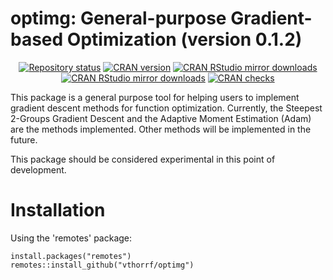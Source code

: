 optimg: General-purpose Gradient-based Optimization (version 0.1.2)
=============
<p align="center">
    <a href="https://www.repostatus.org/#active"><img src="https://www.repostatus.org/badges/latest/active.svg" alt="Repository status"/></a>
    <a href="https://www.r-pkg.org/pkg/optimg"><img src="https://www.r-pkg.org/badges/version/optimg" alt="CRAN version"/></a>
    <a href="https://www.r-pkg.org/pkg/optimg"><img src="https://cranlogs.r-pkg.org/badges/optimg" alt="CRAN RStudio mirror downloads"/></a>
    <a href="https://www.r-pkg.org/pkg/optimg"><img src="https://cranlogs.r-pkg.org/badges/grand-total/optimg" alt="CRAN RStudio mirror downloads"/></a>
    <a href="https://cranchecks.info/pkgs/optimg"><img src="https://cranchecks.info/badges/worst/optimg" alt="CRAN checks"/></a>
</p>

This package is a general purpose tool for helping users to implement gradient descent methods for function optimization. Currently, the Steepest 2-Groups Gradient Descent and the Adaptive Moment Estimation (Adam) are the methods implemented. Other methods will be implemented in the future.

This package should be considered experimental in this point of development.

# Installation #

Using the 'remotes' package:

    install.packages("remotes")
    remotes::install_github("vthorrf/optimg")
